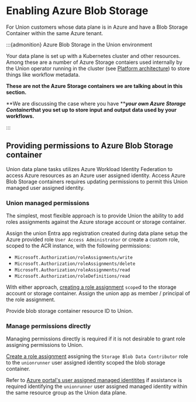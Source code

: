 # Enabling Azure Blob Storage

For Union customers whose data plane is in Azure and have a Blob Storage Container within the same Azure tenant.

:::{admonition} Azure Blob Storage in the Union environment

Your data plane is set up with a Kubernetes cluster and other resources.
Among these are a number of Azure Storage contaiers used internally by the Union operator running in the cluster (see [Platform architecture](/platform-architecture)) to store things like workflow metadata.

**These are not the Azure Storage containers we are talking about in this section.**

**We are discussing the case where you have **_**your own Azure Storage Container**_**that you set up to store input and output data used by your workflows.**

:::

## Providing permissions to Azure Blob Storage container

Union data plane tasks utilizes Azure Workload Identity Federation to access Azure resources as an Azure user assigned identity. Access Azure Blob Storage containers requires updating permissions to permit this Union managed user assigned identity.

### Union managed permissions

The simplest, most flexible approach is to provide Union the ability to add roles assignments against the Azure storage account or storage container.

Assign the union Entra app registration created during data plane setup the Azure provided role `User Access Administrator` or create a custom role, scoped to the ACR instance, with the following permissions:

* `Microsoft.Authorization/roleAssignments/write`
* `Microsoft.Authorization/roleAssignments/delete`
* `Microsoft.Authorization/roleAssignments/read`
* `Microsoft.Authorization/roleDefinitions/read`

With either approach, [creating a role assignment](https://learn.microsoft.com/en-us/azure/role-based-access-control/role-assignments-portal) `scope`d to the storage account or storage container. Assign the union app as member / principal of the role assignment.

Provide blob storage container resource ID to Union.

### Manage permissions directly

Managing permissions directly is required if it is not desirable to grant role assigning permissions to Union.

[Create a role assignment](https://learn.microsoft.com/en-us/azure/role-based-access-control/role-assignments-portal) assigning the `Storage Blob Data Contributor` role to the `unionrunner` user assigned identity scoped the blob storage container.

Refer to [Azure portal's user assigned managed identitites](https://portal.azure.com/#view/HubsExtension/BrowseResource/resourceType/Microsoft.ManagedIdentity%2FuserAssignedIdentities) if assistance is required identifying the `unionrunner` user assigned managed identity within the same resource group as the Union data plane.
